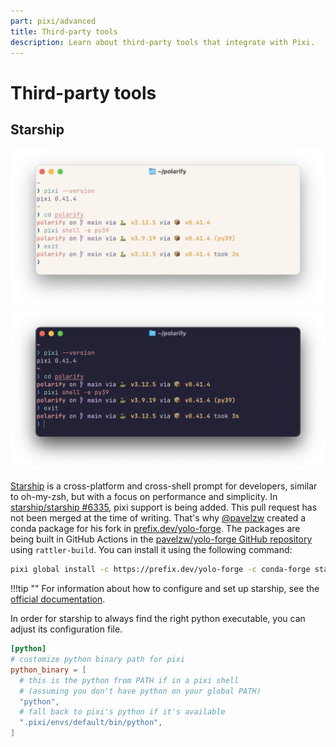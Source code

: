 ```yaml
---
part: pixi/advanced
title: Third-party tools
description: Learn about third-party tools that integrate with Pixi.
---
```


# Third-party tools

## Starship

![Starship with pixi support](../assets/starship-light.png#only-light)
![Starship with pixi support](../assets/starship-dark.png#only-dark)

[Starship](https://starship.rs) is a cross-platform and cross-shell prompt for developers, similar to oh-my-zsh, but with a focus on performance and simplicity.
In [starship/starship #6335](https://github.com/starship/starship/pull/6335), pixi support is being added.
This pull request has not been merged at the time of writing.
That's why [@pavelzw](https://github.com/pavelzw) created a conda package for his fork in [prefix.dev/yolo-forge](https://prefix.dev/channels/yolo-forge).
The packages are being built in GitHub Actions in the [pavelzw/yolo-forge GitHub repository](https://github.com/pavelzw/yolo-forge) using `rattler-build`.
You can install it using the following command:

```bash
pixi global install -c https://prefix.dev/yolo-forge -c conda-forge starship-fork-pavelzw
```

!!!tip ""
    For information about how to configure and set up starship, see the [official documentation](https://starship.rs).

In order for starship to always find the right python executable, you can adjust its configuration file.

```toml title="~/.config/starship.toml"
[python]
# customize python binary path for pixi
python_binary = [
  # this is the python from PATH if in a pixi shell
  # (assuming you don't have python on your global PATH)
  "python",
  # fall back to pixi's python if it's available
  ".pixi/envs/default/bin/python",
]
```
